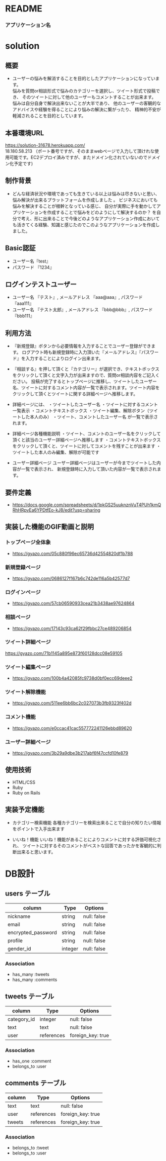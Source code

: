 # README

### アプリケーション名

# solution

## 概要

- ユーザーの悩みを解消することを目的としたアプリケーションになっています。  
悩みを質問or相談形式で悩みのカテゴリーを選択し、ツイート形式で投稿でき、
そのツイートに対して他のユーザーもコメントすることが出来ます。  
悩みは自分自身で解決出来ないことが大半であり、
他のユーザーの客観的なアドバイスや経験を得ることにより悩みの解決に繋がったり、
精神的不安が軽減されることを目的としています。


## 本番環境URL

https://solution-31678.herokuapp.com/  
18.180.58.213 （ポート番号ですが、そのままwebページで入力して頂けれな使用可能です。EC2デプロイ済みですが、またドメイン化されていないのでドメイン化予定です)

## 制作背景

- どんな経済状況や環境であっても生きている以上は悩みは尽きないと思い、
悩み解決が出来るプラットフォームを作成しました  。
ビジネスにおいても悩みを解決することが根幹となっている感じ、
自分が実際に手を動かしてアプリケーションを作成することで悩みをどのようにして解決するのか？
を自分で考え、形に出来ることで今後どのようなアプリケーション作成においても活きてくる経験、知識と感じたのでこのようなアプリケーションを作成しました。

## Basic認証
 
- ユーザー名『test』
- パスワード 『1234』

## ログインテストユーザー

- ユーザー名 『テスト』, メールアドレス 『aaa@aaa』, パスワード『aaa111』
- ユーザー名 『テスト太郎』, メールアドレス 『bbb@bbb』, パスワード『bbb111』

## 利用方法

- 『新規登録』ボタンから必要情報を入力することでユーザー登録ができます。
ログアウト時も新規登録時に入力頂いた『メールアドレス』『パスワード』を入力することによりログイン出来ます。

- 『相談する』を押して頂くと『カテゴリー』が選択でき、テキストボックスをクリックして頂くと文字入力が出来ますので、質問or相談内容をご記入ください。
投稿が完了するとトップページに推移し、ツイートしたユーザー名、ツイートに対するコメント内容が一覧で表示されます。ツイート内容をクリックして頂くとツイートに関する詳細ページへ推移します。

- 詳細ページには、
・ツイートしたユーザー名
・ツイートに対するコメント一覧表示
・コメントテキストボックス
・ツイート編集、解除ボタン（ツイートした本人のみ）
・ツイート、コメントしたユーザー名
が一覧で表示されます。

- 詳細ページ各種機能説明
・ツイート、コメントのユーザー名をクリックして頂くと該当のユーザー詳細ページへ推移します
・コメントテキストボックスをクリックして頂くと、ツイートに対してコメントを残すことが出来ます
・ツイートした本人のみ編集、解除が可能です

- ユーザー詳細ページ
ユーザー詳細ページはユーザーが今までツイートした内容が一覧で表示され、
新規登録時に入力して頂いた内容が一覧で表示されます。

## 要件定義

- https://docs.google.com/spreadsheets/d/1pkGS25uuknznVuT4PUh1kmQRhHRpvEa6YPDtfEo-kJ8/edit?usp=sharing

## 実装した機能のGIF動画と説明

### トップページ全体象

- https://gyazo.com/05c880f96ec65736d42554820df1b788

### 新規登録ページ

- https://gyazo.com/0686127f167b6c742de116a5b42577d7

### ログインページ

- https://gyazo.com/57cb06590933cea21b3438ae97624864

### 相談ページ

- https://gyazo.com/17143c93ca62f29fbbc27ce489206854

### ツイート詳細ページ

https://gyazo.com/71b1145a895e873f60128dcc08e59105

### ツイート編集ページ

- https://gyazo.com/100b4a42085fc9738d0bf0ecc69deee2

### ツイート解除機能

- https://gyazo.com/511ee6bb6bc2c027073b3fb9323f402d

### コメント機能

- https://gyazo.com/e0ccac41cac557772241126ebbd89620

### ユーザー詳細ページ

- https://gyazo.com/3b29a9dbe3b217abf6f47ccfd10fe879

## 使用技術

- HTML/CSS
- Ruby
- Ruby on Rails

## 実装予定機能

- カテゴリー検索機能
各種カテゴリーを検索出来ることで自分の知りたい情報をポイントで入手出来ます

- いいね！機能
いいね！機能があることによりコメントに対する評価可視化され、
ツイートに対するそのコメントがベストな回答であったかを客観的に判断出来ると思います。

# DB設計

## users テーブル

| column             | Type  | Options      |
| -------------------|--------|-------------|
| nickname           | string | null: false |
| email              | string | null: false |
| encrypted_password | string | null: false |
| profile            | string | null: false |
| gender_id          | integer | null: false |

### Association

- has_many :tweets
- has_many :comments

## tweets テーブル

| column　    | Type               | Options    |
| -----------|--------------------|-------------|
| category_id| integer            | null: false |
| text       | text               | null: false |
| user       | references   | foreign_key: true |

### Association

- has_one :comment
- belongs_to :user

## comments テーブル

| column   | Type     | Options             |
| ----------|-----------|--------------------|
| text      | text       | null: false       |
| user      | references | foreign_key: true |
| tweets    | references | foreign_key: true |

### Association

- belongs_to :tweet
- belongs_to :user
